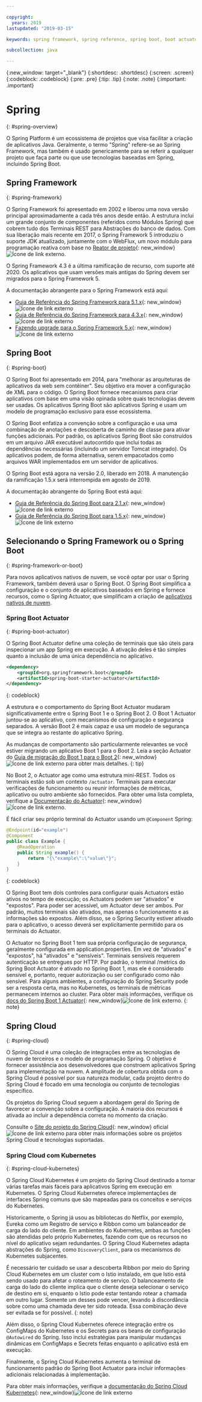 ```yaml
---

copyright:
  years: 2019
lastupdated: "2019-03-15"

keywords: spring framework, spring reference, spring boot, boot actuator, spring kubernetes

subcollection: java

---
```


{:new_window: target="_blank"}
{:shortdesc: .shortdesc}
{:screen: .screen}
{:codeblock: .codeblock}
{:pre: .pre}
{:tip: .tip}
{:note: .note}
{:important: .important}

# Spring
{: #spring-overview}

O Spring Platform é um ecossistema de projetos que visa facilitar a criação de aplicativos Java. Geralmente, o termo "Spring" refere-se ao Spring Framework, mas também é usado genericamente para se referir a qualquer projeto que faça parte ou que use tecnologias baseadas em Spring, incluindo Spring Boot.

## Spring Framework
{: #spring-framework}

O Spring Framework foi apresentado em 2002 e liberou uma nova versão principal aproximadamente a cada três anos desde então. A estrutura inclui um grande conjunto de componentes (referidos como Módulos Spring) que cobrem tudo dos Terminais REST para Abstrações do banco de dados. Com sua liberação mais recente em 2017, o Spring Framework 5 introduziu o suporte JDK atualizado, juntamente com o WebFlux, um novo módulo para programação reativa com base no [Reator de projeto](https://projectreactor.io/){: new_window}![Ícone de link externo](../icons/launch-glyph.svg "Ícone de link externo").

O Spring Framework 4.3 é a última ramificação de recurso, com suporte até 2020. Os aplicativos que usam versões mais antigas do Spring devem ser migrados para o Spring Framework 5.

A documentação abrangente para o Spring Framework está aqui:

* [Guia de Referência do Spring Framework para 5.1.x](https://docs.spring.io/spring/docs/5.1.x/spring-framework-reference/){: new_window} ![Ícone de link externo](../icons/launch-glyph.svg "Ícone de link externo")
* [Guia de Referência do Spring Framework para 4.3.x](https://docs.spring.io/spring/docs/4.3.x/spring-framework-reference/){: new_window} ![Ícone de link externo](../icons/launch-glyph.svg "Ícone de link externo")
* [Fazendo upgrade para o Spring Framework 5.x](https://github.com/spring-projects/spring-framework/wiki/Upgrading-to-Spring-Framework-5.x){: new_window}![Ícone de link externo](../icons/launch-glyph.svg "Ícone de link externo")

## Spring Boot
{: #spring-boot}

O Spring Boot foi apresentado em 2014, para "melhorar as arquiteturas de aplicativos da web sem contêiner". Seu objetivo era mover a configuração de XML para o código. O Spring Boot fornece mecanismos para criar aplicativos com base em uma visão opinada sobre quais tecnologias devem ser usadas. Os aplicativos Spring Boot são aplicativos Spring e usam um modelo de programação exclusivo para esse ecossistema.

O Spring Boot enfatiza a convenção sobre a configuração e usa uma combinação de anotações e descoberta de caminho de classe para ativar funções adicionais. Por padrão, os aplicativos Spring Boot são construídos em um arquivo JAR executável autocontido que inclui todas as dependências necessárias (incluindo um servidor Tomcat integrado). Os aplicativos podem, de forma alternativa, serem empacotados como arquivos WAR implementados em um servidor de aplicativos.

O Spring Boot está agora na versão 2.0, liberado em 2018. A manutenção da ramificação 1.5.x será interrompida em agosto de 2019.

A documentação abrangente do Spring Boot está aqui:

* [Guia de Referência do Spring Boot para 2.1.x](https://docs.spring.io/spring-boot/docs/2.1.x/reference){: new_window}![Ícone de link externo](../icons/launch-glyph.svg "Ícone de link externo")
* [Guia de Referência do Spring Boot para 1.5.x](https://docs.spring.io/spring-boot/docs/1.5.x/reference/){: new_window}![Ícone de link externo](../icons/launch-glyph.svg "Ícone de link externo")

## Selecionando o Spring Framework ou o Spring Boot
{: #spring-framework-or-boot}

Para novos aplicativos nativos de nuvem, se você optar por usar o Spring Framework, também deverá usar o Spring Boot. O Spring Boot simplifica a configuração e o conjunto de aplicativos baseados em Spring e fornece recursos, como o Spring Actuator, que simplificam a criação de [aplicativos nativos de nuvem](/docs/cloud-native?topic=cloud-native-overview#overview).

### Spring Boot Actuator
{: #spring-boot-actuator}

O Spring Boot Actuator define uma coleção de terminais que são úteis para inspecionar um app Spring em execução. A ativação deles é tão simples quanto a inclusão de uma única dependência no aplicativo.

```xml
<dependency>
    <groupId>org.springframework.boot</groupId>
    <artifactId>spring-boot-starter-actuator</artifactId>
</dependency>
```
{: codeblock}

A estrutura e o comportamento do Spring Boot Actuator mudaram significativamente entre o Spring Boot 1 e o Spring Boot 2. O Boot 1 Actuator juntou-se ao aplicativo, com mecanismos de configuração e segurança separados. A versão Boot 2 é mais capaz e usa um modelo de segurança que se integra ao restante do aplicativo Spring.

As mudanças de comportamento são particularmente relevantes se você estiver migrando um aplicativo Boot 1 para o Boot 2. Leia a seção Actuator do [Guia de migração do Boot 1 para o Boot 2](https://github.com/spring-projects/spring-boot/wiki/Spring-Boot-2.0-Migration-Guide#spring-boot-actuator){: new_window}![Ícone de link externo](../icons/launch-glyph.svg "Ícone de link externo") para obter mais detalhes.
{: tip}

No Boot 2, o Actuator age como uma estrutura mini-REST. Todos os terminais estão sob um contexto `/actuator`. Terminais para executar verificações de funcionamento ou reunir informações de métricas, aplicativo ou outro ambiente são fornecidos. Para obter uma lista completa, verifique a [Documentação do Actuator](https://docs.spring.io/spring-boot/docs/current-SNAPSHOT/reference/html/production-ready-features.html#production-ready){: new_window}![Ícone de link externo](../icons/launch-glyph.svg "Ícone de link externo").

É fácil criar seu próprio terminal do Actuator usando um `@Component` Spring:

```java
@Endpoint(id="example")
@Component
public class Example {
    @ReadOperation
    public String example() {
        return "{\"example\":\"value\"}";
    }
}
```
{: codeblock}

O Spring Boot tem dois controles para configurar quais Actuators estão ativos no tempo de execução; os Actuators podem ser "ativados" e "expostos". Para poder ser acessível, um Actuator deve ser ambos. Por padrão, muitos terminais são ativados, mas apenas o funcionamento e as informações são expostos. Além disso, se o Spring Security estiver ativado para o aplicativo, o acesso deverá ser explicitamente permitido para os terminais do Actuator.

O Actuator no Spring Boot 1 tem sua própria configuração de segurança, geralmente configurada em application.properties. Em vez de "ativados" e "expostos", há "ativados" e "sensíveis". Terminais sensíveis requerem autenticação se entregues por HTTP. Por padrão, o terminal /metrics do Spring Boot Actuator é ativado no Spring Boot 1, mas ele é considerado sensível e, portanto, requer autorização ou ser configurado como não sensível. Para alguns ambientes, a configuração do Spring Security pode ser a resposta certa, mas no Kubernetes, os terminais de métricas permanecem internos ao cluster. Para obter mais informações, verifique os [docs do Spring Boot 1 Actuator](https://docs.spring.io/spring-boot/docs/1.5.2.RELEASE/reference/htmlsingle/#production-ready){: new_window}![Ícone de link externo](../icons/launch-glyph.svg "Ícone de link externo").
{: note}

## Spring Cloud
{: #spring-cloud}

O Spring Cloud é uma coleção de integrações entre as tecnologias de nuvem de terceiros e o modelo de programação Spring. O objetivo é fornecer assistência aos desenvolvedores que constroem aplicativos Spring para implementação na nuvem. A amplitude de cobertura obtida com o Spring Cloud é possível por sua natureza modular, cada projeto dentro do Spring Cloud é focado em uma tecnologia ou conjunto de tecnologias específico.

Os projetos do Spring Cloud seguem a abordagem geral do Spring de favorecer a convenção sobre a configuração. A maioria dos recursos é ativada ao incluir a dependência correta no momento da criação.

Consulte o [Site do projeto do Spring Cloud](https://spring.io/projects/spring-cloud){: new_window} oficial![Ícone de link externo](../icons/launch-glyph.svg "Ícone de link externo") para obter mais informações sobre os projetos Spring Cloud e tecnologias suportadas.

### Spring Cloud com Kubernetes
{: #spring-cloud-kubernetes}

O Spring Cloud Kubernetes é um projeto do Spring Cloud destinado a tornar várias tarefas mais fáceis para aplicativos Spring em execução em Kubernetes. O Spring Cloud Kubernetes oferece implementações de interfaces Spring comuns que são mapeadas para os conceitos e serviços do Kubernetes.

Historicamente, o Spring já usou as bibliotecas do Netflix, por exemplo, Eureka como um Registro de serviço e Ribbon como um balanceador de carga do lado do cliente. Em ambientes do Kubernetes, ambas as funções são atendidas pelo próprio Kubernetes, fazendo com que os recursos no nível do aplicativo sejam redundantes. O Spring Cloud Kubernetes adapta abstrações do Spring, como `DiscoveryClient`, para os mecanismos do Kubernetes subjacentes.

É necessário ter cuidado se usar a descoberta Ribbon por meio do Spring Cloud Kubernetes em um cluster com o Istio instalado, em que Istio está sendo usado para afetar o roteamento de serviço. O balanceamento de carga do lado do cliente implica que o cliente deseja selecionar o serviço de destino em si, enquanto o Istio pode estar tentando rotear a chamada em outro lugar. Somente um desses pode vencer, levando à discordância sobre como uma chamada deve ter sido roteada. Essa combinação deve ser evitada se for possível.
{: note}

Além disso, o Spring Cloud Kubernetes oferece integração entre os ConfigMaps do Kubernetes e os Secrets para os beans de configuração `@Autowired` do Spring. Isso inclui estratégias para manipular mudanças dinâmicas em ConfigMaps e Secrets feitas enquanto o aplicativo está em execução.

Finalmente, o Spring Cloud Kubernetes aumenta o terminal de funcionamento padrão do Spring Boot Actuator para incluir informações adicionais relacionadas à implementação.

Para obter mais informações, verifique a [documentação do Spring Cloud Kubernetes](https://cloud.spring.io/spring-cloud-static/spring-cloud-kubernetes/2.1.0.RC1/single/spring-cloud-kubernetes.html){: new_window}![Ícone de link externo](../icons/launch-glyph.svg "Ícone de link externo")


<!--
### Spring Cloud Streams
{: #spring-cloud-streams}


:FIXME:
-->
